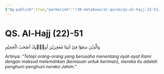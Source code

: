 ```yaml
---
{"dg-publish":true,"permalink":"/30-database/al-quran/qs-al-hajj-22-51/"}
---
```



# QS. Al-Hajj (22)-51
وَالَّذِيْنَ سَعَوْا فِيْٓ اٰيٰتِنَا مُعٰجِزِيْنَ اُولٰۤىِٕكَ اَصْحٰبُ الْجَحِيْمِ 

Artinya: *"Tetapi orang-orang yang berusaha menentang ayat-ayat Kami dengan maksud melemahkan (kemauan untuk beriman), mereka itu adalah penghuni-penghuni neraka Jahim."*
